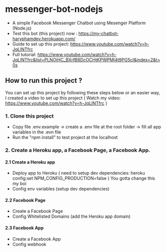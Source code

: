 # messenger-bot-nodejs
- A simple Facebook Messenger Chatbot using Mesenger Platform (Node.js)
- Test this bot (this project) now : https://my-chatbot-haryphamdev.herokuapp.com/
- Guide to set up this project: https://www.youtube.com/watch?v=h-JqLlNTfrc
- Full tutorial: https://www.youtube.com/watch?v=h-JqLlNTfrc&list=PLNOjHC_BXrfB8DcOCHtKPWPMl4t9PG5cI&index=2&t=0s

## How to run this project ? 

You can set up this project by following these steps below or an easier way, I created a video to set up this project ( Watch my video: https://www.youtube.com/watch?v=h-JqLlNTfrc )
### 1. Clone this project
- Copy file .env.example -> create a .env file at the root folder -> fill all app variables in the .evn file
- Run the "npm install" to test project at the localhost

### 2. Create a Heroku app, a Facebook Page, a Facebook App.
#### 2.1 Create a Heroku app
- Deploy app to Heroku ( need to setup dev dependencies:
heroku config:set NPM_CONFIG_PRODUCTION=false
)
You gotta change this my boi
- Config env variables (setup dev dependencies)
#### 2.2 Facebook Page
- Create a Facebook Page
- Config Whitelisted Domains (add the Heroku app domain)
#### 2.3 Facebook App
- Create a Facebook App
- Config webhook
